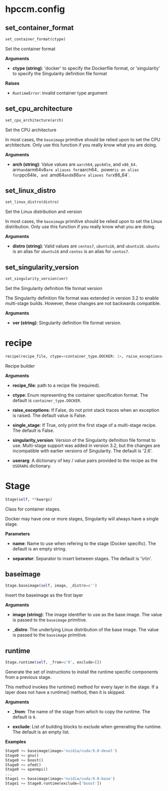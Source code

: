 # hpccm.config

## set_container_format
```python
set_container_format(ctype)
```
Set the container format

__Arguments__


- __ctype (string)__: 'docker' to specify the Dockerfile format, or
'singularity' to specify the Singularity definition file format

__Raises__


- `RuntimeError`: invalid container type argument

## set_cpu_architecture
```python
set_cpu_architecture(arch)
```
Set the CPU architecture

In most cases, the `baseimage` primitive should be relied upon to
set the CPU architecture.  Only use this function if you really
know what you are doing.

__Arguments__


- __arch (string)__: Value values are `aarch64`, `ppc64le`, and `x86_64.
`arm` and `arm64v8` are aliases for `aarch64`, `power` is an alias
for `ppc64le`, and `amd64` and `x86` are aliases for `x86_64`.

## set_linux_distro
```python
set_linux_distro(distro)
```
Set the Linux distribution and version

In most cases, the `baseimage` primitive should be relied upon to
set the Linux distribution.  Only use this function if you really
know what you are doing.

__Arguments__


- __distro (string)__: Valid values are `centos7`, `ubuntu16`, and
`ubuntu18`.  `ubuntu` is an alias for `ubuntu16` and `centos` is an
alias for `centos7`.

## set_singularity_version
```python
set_singularity_version(ver)
```
Set the Singularity definition file format version

The Singularity definition file format was extended in version 3.2
to enable multi-stage builds.  However, these changes are not
backwards compatible.

__Arguments__


- __ver (string)__: Singularity definition file format version.


# recipe
```python
recipe(recipe_file, ctype=<container_type.DOCKER: 1>, raise_exceptions=False, single_stage=False, singularity_version=u'2.6', userarg=None)
```
Recipe builder

__Arguments__


- __recipe_file__: path to a recipe file (required).

- __ctype__: Enum representing the container specification format.  The
default is `container_type.DOCKER`.

- __raise_exceptions__: If False, do not print stack traces when an
exception is raised.  The default value is False.

- __single_stage__: If True, only print the first stage of a multi-stage
recipe.  The default is False.

- __singularity_version__: Version of the Singularity definition file
format to use.  Multi-stage support was added in version 3.2, but
the changes are incompatible with earlier versions of Singularity.
The default is '2.6'.

- __userarg__: A dictionary of key / value pairs provided to the recipe
as the `USERARG` dictionary.


# Stage
```python
Stage(self, **kwargs)
```
Class for container stages.

Docker may have one or more stages,
   Singularity will always have a single stage.

__Parameters__


- __name__: Name to use when refering to the stage (Docker specific).
The default is an empty string.

- __separator__: Separator to insert between stages.  The default is
'\n\n'.


## baseimage
```python
Stage.baseimage(self, image, _distro=u'')
```
Insert the baseimage as the first layer

__Arguments__


- __image (string)__: The image identifier to use as the base image.
The value is passed to the `baseimage` primitive.

- ___distro__: The underlying Linux distribution of the base image.
The value is passed to the `baseimage` primitive.

## runtime
```python
Stage.runtime(self, _from=u'0', exclude=[])
```
Generate the set of instructions to install the runtime specific
components from a previous stage.

This method invokes the runtime() method for every layer in
the stage.  If a layer does not have a runtime() method, then
it is skipped.

__Arguments__


- ___from__: The name of the stage from which to copy the runtime.
The default is `0`.

- __exclude__: List of building blocks to exclude when generating
the runtime. The default is an empty list.

__Examples__

```python
Stage0 += baseimage(image='nvidia/cuda:9.0-devel')
Stage0 += gnu()
Stage0 += boost()
Stage0 += ofed()
Stage0 += openmpi()
...
Stage1 += baseimage(image='nvidia/cuda:9.0-base')
Stage1 += Stage0.runtime(exclude=['boost'])
```


